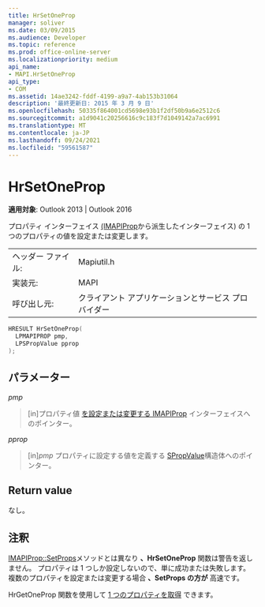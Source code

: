 ```yaml
---
title: HrSetOneProp
manager: soliver
ms.date: 03/09/2015
ms.audience: Developer
ms.topic: reference
ms.prod: office-online-server
ms.localizationpriority: medium
api_name:
- MAPI.HrSetOneProp
api_type:
- COM
ms.assetid: 14ae3242-fddf-4199-a9a7-4ab153b31064
description: '最終更新日: 2015 年 3 月 9 日'
ms.openlocfilehash: 50335f864001cd5698e93b1f2df50b9a6e2512c6
ms.sourcegitcommit: a1d9041c20256616c9c183f7d1049142a7ac6991
ms.translationtype: MT
ms.contentlocale: ja-JP
ms.lasthandoff: 09/24/2021
ms.locfileid: "59561587"
---
```

# <a name="hrsetoneprop"></a>HrSetOneProp

  
  
**適用対象**: Outlook 2013 | Outlook 2016 
  
プロパティ インターフェイス [(IMAPIProp](imapipropiunknown.md)から派生したインターフェイス) の 1 つのプロパティの値を設定または変更します。 
  
|||
|:-----|:-----|
|ヘッダー ファイル:  <br/> |Mapiutil.h  <br/> |
|実装元:  <br/> |MAPI  <br/> |
|呼び出し元:  <br/> |クライアント アプリケーションとサービス プロバイダー  <br/> |
   
```cpp
HRESULT HrSetOneProp(
  LPMAPIPROP pmp,
  LPSPropValue pprop
);
```

## <a name="parameters"></a>パラメーター

 _pmp_
  
> [in]プロパティ値 [を設定または変更する IMAPIProp](imapipropiunknown.md) インターフェイスへのポインター。 
    
 _pprop_
  
> [in]_pmp_ プロパティに設定する値を定義する [SPropValue](spropvalue.md)構造体へのポインター。 
    
## <a name="return-value"></a>Return value

なし。
  
## <a name="remarks"></a>注釈

[IMAPIProp::SetProps](imapiprop-setprops.md)メソッドとは異なり **、HrSetOneProp** 関数は警告を返しません。 プロパティは 1 つしか設定しないので、単に成功または失敗します。 複数のプロパティを設定または変更する場合 **、SetProps の方が** 高速です。 
  
HrGetOneProp 関数を使用して [1 つのプロパティを取得](hrgetoneprop.md) できます。 
  

